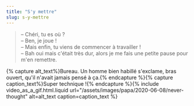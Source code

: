 ```yaml
---
title: "S'y mettre"
slug: s-y-mettre
---
```


> – Chéri, tu es où ?  
> – Ben, je joue !  
> – Mais enfin, tu viens de commencer à travailler !  
> – Bah oui mais c'était très dur, alors je me fais une petite pause pour m'en
> remettre.

{% capture alt_text%}Bureau. Un homme bien habillé s'exclame, bras ouvert, qu'il
n'avait jamais pensé à ça.{% endcapture %}{% capture caption_text%}Super
technique !{% endcapture %}{% include video_as_a_gif.html.liquid
url="/assets/images/papa/2020-06-08/never-thought"
alt=alt_text
caption=caption_text
%}
